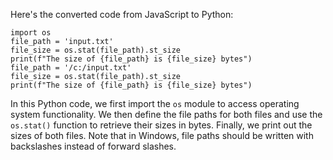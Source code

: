 Here's the converted code from JavaScript to Python:
```
import os
file_path = 'input.txt'
file_size = os.stat(file_path).st_size
print(f"The size of {file_path} is {file_size} bytes")
file_path = '/c:/input.txt'
file_size = os.stat(file_path).st_size
print(f"The size of {file_path} is {file_size} bytes")
```
In this Python code, we first import the `os` module to access operating system functionality. We then define the file paths for both files and use the `os.stat()` function to retrieve their sizes in bytes. Finally, we print out the sizes of both files. Note that in Windows, file paths should be written with backslashes instead of forward slashes.

